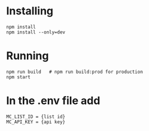 Installing
==

    npm install
    npm install --only=dev

Running
==

    npm run build	# npm run build:prod for production
    npm start

In the .env file add
==

    MC_LIST_ID = {list id}
    MC_API_KEY = {api key}

